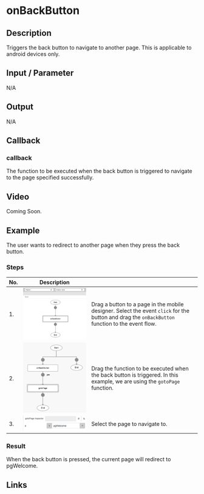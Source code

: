 # onBackButton

## Description

Triggers the back button to navigate to another page. This is applicable to android devices only.

## Input / Parameter

N/A

## Output

N/A

## Callback

### callback

The function to be executed when the back button is triggered to navigate to the page specified successfully.

## Video

Coming Soon.

<!-- Format: [![Video]({image-path})]({url-link}) -->

## Example

The user wants to redirect to another page when they press the back button.

<!-- Share a scenario, like a user requirements. -->

### Steps

| No. | Description |  |
| ------ | ------ | ------ |
| 1. | ![](./onBackButton-step-1.png) | Drag a button to a page in the mobile designer. Select the event `click` for the button and drag the `onBackButton` function to the event flow. |
| 2. | ![](./onBackButton-step-2.png) | Drag the function to be executed when the back button is triggered. In this example, we are using the `gotoPage` function. |
| 3. | ![](./onBackButton-step-3.png) | Select the page to navigate to. |

<!-- Show the steps and share some screenshots.

1. .....

Format: ![]({image-path}) -->

### Result

When the back button is pressed, the current page will redirect to pgWelcome.

<!-- Explain the output.

Format: ![]({image-path}) -->

## Links